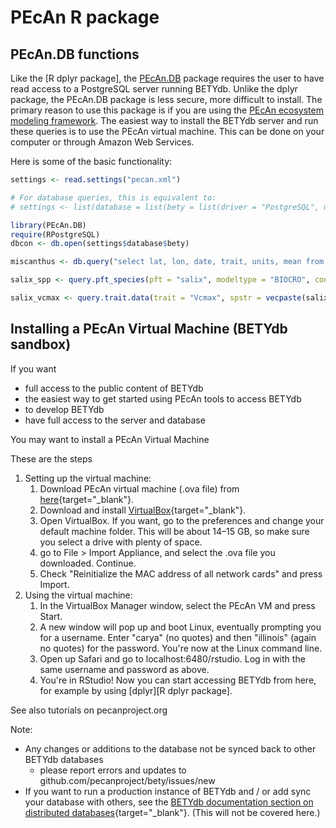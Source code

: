 # PEcAn R package


## PEcAn.DB functions

Like the [R dplyr package], the [PEcAn.DB](https://github.com/PecanProject/pecan/tree/master/db) package requires the user to have read access to a PostgreSQL server running BETYdb.
Unlike the dplyr package, the PEcAn.DB package is less secure, more difficult to install.
The primary reason to use this package is if you are using the [PEcAn ecosystem modeling framework](https://pecanproject.org).
The easiest way to install the BETYdb server and run these queries is to use the PEcAn virtual machine.
This can be done on your computer or through Amazon Web Services.

Here is some of the basic functionality:

```r
settings <- read.settings("pecan.xml")

# For database queries, this is equivalent to:
# settings <- list(database = list(bety = list(driver = "PostgreSQL", user = "bety", dbname = "bety", password = "bety")))

library(PEcAn.DB)
require(RPostgreSQL)
dbcon <- db.open(settings$database$bety)

miscanthus <- db.query("select lat, lon, date, trait, units, mean from traits_and_yields_view where genus = 'Miscanthus';", con = dbcon)

salix_spp <- query.pft_species(pft = "salix", modeltype = "BIOCRO", con = dbcon)

salix_vcmax <- query.trait.data(trait = "Vcmax", spstr = vecpaste(salix_spp$id), con = dbcon)
```

## Installing a PEcAn Virtual Machine (BETYdb sandbox)

If you want

* full access to the public content of BETYdb
* the easiest way to get started using PEcAn tools to access BETYdb
* to develop BETYdb 
* have full access to the server and database

You may want to install a PEcAn Virtual Machine

These are the steps 

1. Setting up the virtual machine:
   1. Download PEcAn virtual machine (.ova file) from [here](https://opensource.ncsa.illinois.edu/projects/artifacts.php?key=PECAN){target="_blank"}.
   1. Download and install [VirtualBox](https://www.virtualbox.org/wiki/Downloads){target="_blank"}.
   1. Open VirtualBox. If you want, go to the preferences and change your default machine folder. This will be about 14–15 GB, so make sure you select a drive with plenty of space.
   1. go to File > Import Appliance, and select the .ova file you downloaded. Continue.
   1. Check "Reinitialize the MAC address of all network cards" and press Import.
1. Using the virtual machine:
   1. In the VirtualBox Manager window, select the PEcAn VM and press Start.
   1. A new window will pop up and boot Linux, eventually prompting you for a username. Enter "carya" (no quotes) and then "illinois" (again no quotes) for the password. You're now at the Linux command line.
   1. Open up Safari and go to localhost:6480/rstudio. Log in with the same username and password as above.
   1. You're in RStudio! Now you can start accessing BETYdb from here, for example by using [dplyr][R dplyr package].
   
See also tutorials on pecanproject.org 

Note:

* Any changes or additions to the database not be synced back to other BETYdb databases
   * please report errors and updates to github.com/pecanproject/bety/issues/new
* If you want to run a production instance of BETYdb and / or add sync your database with others, see the [BETYdb documentation section on distributed databases](https://pecanproject.github.io/bety-documentation/technical/distributed-instances-of-betydb.html){target="_blank"}. (This will not be covered here.)
